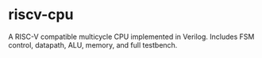 # riscv-cpu
A RISC-V compatible multicycle CPU implemented in Verilog. Includes FSM control, datapath, ALU, memory, and full testbench.
